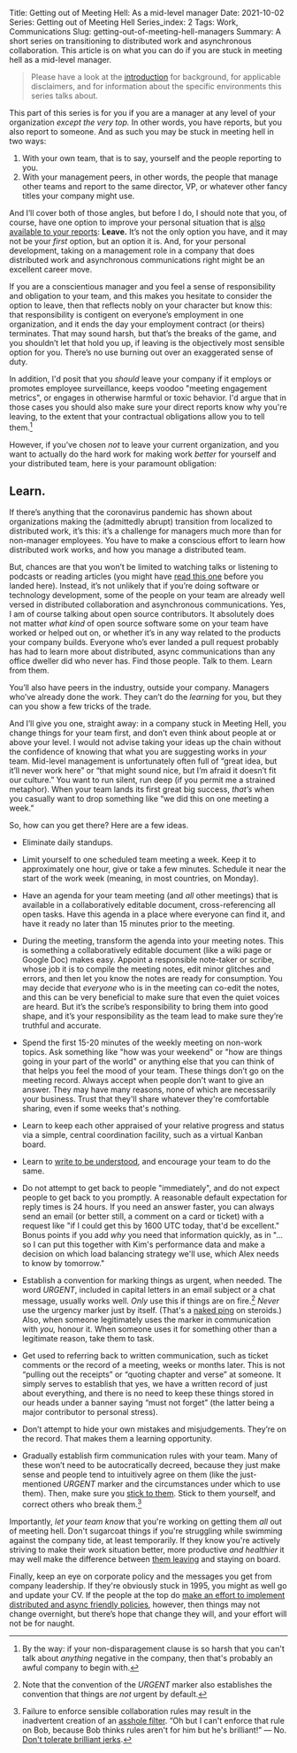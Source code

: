 Title: Getting out of Meeting Hell: As a mid-level manager
Date: 2021-10-02
Series: Getting out of Meeting Hell
Series_index: 2
Tags: Work, Communications
Slug: getting-out-of-meeting-hell-managers
Summary: A short series on transitioning to distributed work and asynchronous collaboration. This article is on what you can do if you are stuck in meeting hell as a mid-level manager. 

> Please have a look at the
> [introduction]({filename}getting-out-of-meeting-hell.md) for
> background, for applicable disclaimers, and for information about
> the specific environments this series talks about.

This part of this series is for you if you are a manager at any level
of your organization *except the very top.* In other words, you have
reports, but you also report to someone. And as such you may be stuck
in meeting hell in two ways:

1. With your own team, that is to say, yourself and the people
   reporting to you.
2. With your management peers, in other words, the people that manage
   other teams and report to the same director, VP, or whatever other
   fancy titles your company might use.

And I’ll cover both of those angles, but before I do, I should note
that you, of course, have one option to improve your personal
situation that is [also available to your
reports]({filename}getting-out-of-meeting-hell-employees.md):
**Leave.** It’s not the only option you have, and it may not be your
*first* option, but an option it is. And, for your personal
development, taking on a management role in a company that does
distributed work and asynchronous communications right might be an
excellent career move.

If you are a conscientious manager and you feel a sense of
responsibility and obligation to your team, and this makes you
hesitate to consider the option to leave, then that reflects nobly on
your character but know this: that responsibility is contigent on
everyone’s employment in one organization, and it ends the day your
employment contract (or theirs) terminates. That may sound harsh, but
that’s the breaks of the game, and you shouldn’t let that hold you up,
if leaving is the objectively most sensible option for you. There’s no
use burning out over an exaggerated sense of duty.

In addition, I'd posit that you *should* leave your company if it
employs or promotes employee surveillance, keeps voodoo "meeting
engagement metrics", or engages in otherwise harmful or toxic
behavior. I'd argue that in those cases you should also make sure your
direct reports know why you're leaving, to the extent that your
contractual obligations allow you to tell them.[^non-disparagement]

[^non-disparagement]: By the way: if your non-disparagement clause is
	so harsh that you can't talk about *anything* negative in the
	company, then that's probably an awful company to begin with.

However, if you’ve chosen *not* to leave your current organization,
and you want to actually do the hard work for making work
*better* for yourself and your distributed team, here is your
paramount obligation:

## Learn.

If there’s anything that the coronavirus pandemic has shown about
organizations making the (admittedly abrupt) transition from localized
to distributed work, it’s this: it’s a challenge for managers much
more than for non-manager employees. You have to make a conscious
effort to learn how distributed work works, and how you manage a
distributed team.

But, chances are that you won’t be limited to watching talks or
listening to podcasts or reading articles (you might have [read this
one]({filename}../resources/presentations/froscon2020.md) before you
landed here). Instead, it’s not unlikely that if you’re doing software
or technology development, some of the people on your team are already
well versed in distributed collaboration and asynchronous
communications. Yes, I am of course talking about open source
contributors. It absolutely does not matter *what kind* of open source
software some on your team have worked or helped out on, or whether
it’s in any way related to the products your company builds. Everyone
who’s ever landed a pull request probably has had to learn more about
distributed, async communications than any office dweller did who
never has. Find those people. Talk to them. Learn from them.

You’ll also have peers in the industry, outside your company. Managers
who’ve already done the work. They can’t do the *learning* for you,
but they can you show a few tricks of the trade.

And I’ll give you one, straight away: in a company stuck in Meeting
Hell, you change things for your team first, and don’t even think
about people at or above your level.  I would not advise taking your
ideas up the chain without the confidence of knowing that what you are
suggesting works in *your* team. Mid-level management is unfortunately
often full of “great idea, but it’ll never work here” or “that might
sound nice, but I’m afraid it doesn’t fit our culture.” You want to
run silent, run deep (if you permit me a strained metaphor). When your
team lands its first great big success, *that’s* when you casually
want to drop something like “we did this on one meeting a week.”

So, how can you get there? Here are a few ideas.

* Eliminate daily standups.

* Limit yourself to one scheduled team meeting a week. Keep it to
  approximately one hour, give or take a few minutes. Schedule it near
  the start of the work week (meaning, in most countries, on Monday).

* Have an agenda for your team meeting (and *all* other meetings) that
  is available in a collaboratively editable document,
  cross-referencing all open tasks. Have this agenda in a place where
  everyone can find it, and have it ready no later than 15 minutes
  prior to the meeting.

* During the meeting, transform the agenda into your meeting
  notes. This is something a collaboratively editable document (like a
  wiki page or Google Doc) makes easy. Appoint a responsible
  note-taker or scribe, whose job it is to compile the meeting notes,
  edit minor glitches and errors, and then let you know the notes are
  ready for consumption. You may decide that *everyone* who is in the
  meeting can co-edit the notes, and this can be very beneficial to
  make sure that even the quiet voices are heard. But it’s the
  scribe’s responsibility to bring them into good shape, and it’s your
  responsibility as the team lead to make sure they’re truthful and
  accurate.

* Spend the first 15-20 minutes of the weekly meeting on non-work
  topics. Ask something like "how was your weekend" or "how are things
  going in your part of the world" or anything else that you can think
  of that helps you feel the mood of your team. These things don’t go
  on the meeting record. Always accept when people don't want to give
  an answer. They may have many reasons, none of which are necessarily
  your business. Trust that they'll share whatever they're comfortable
  sharing, even if some weeks that's nothing.

* Learn to keep each other appraised of your relative progress and
  status via a simple, central coordination facility, such as a
  virtual Kanban board.

* Learn to [write to be
  understood](https://2018.pycon-au.org/talks/41002-writing-to-be-understood/),
  and encourage your team to do the same.

* Do not attempt to get back to people "immediately", and do not
  expect people to get back to you promptly. A reasonable default
  expectation for reply times is 24 hours. If you need an answer
  faster, you can always send an email (or better still, a comment on
  a card or ticket) with a request like "if I could get this by 1600
  UTC today, that'd be excellent." Bonus points if you add *why* you
  need that information quickly, as in "... so I can put this together
  with Kim's performance data and make a decision on which load
  balancing strategy we'll use, which Alex needs to know by tomorrow."

* Establish a convention for marking things as urgent, when
  needed. The word *URGENT*, included in capital letters in an email
  subject or a chat message, usually works well. *Only* use this if
  things are on fire.[^not-urgent-by-default] *Never* use the urgency
  marker just by itself. (That's a [naked
  ping](https://fedoraproject.org/wiki/No_naked_pings) on steroids.)
  Also, when someone legitimately uses the marker in communication
  with *you,* honour it. When someone uses it for something other than
  a legitimate reason, take them to task.

* Get used to referring back to written communication, such as ticket
  comments or the record of a meeting, weeks or months later. This is
  not “pulling out the receipts” or “quoting chapter and verse” at
  someone. It simply serves to establish that yes, we have a written
  record of just about everything, and there is no need to keep these
  things stored in our heads under a banner saying “must not forget”
  (the latter being a major contributor to personal stress).

* Don’t attempt to hide your own mistakes and misjudgements. They’re
  on the record. That makes them a learning opportunity.

* Gradually establish firm communication rules with your team. Many of
  these won’t need to be autocratically decreed, because they just
  make sense and people tend to intuitively agree on them (like the
  just-mentioned *URGENT* marker and the circumstances under which to
  use them). Then, make sure you [stick to
  them]({filename}rules-are-rules.md). Stick to them yourself, and
  correct others who break them.[^asshole-filter]

[^not-urgent-by-default]: Note that the convention of the *URGENT*
	marker also establishes the convention that things are *not*
	urgent by default.
	
[^asshole-filter]: Failure to enforce sensible collaboration rules may
  result in the inadvertent creation of an [asshole
  filter](https://siderea.livejournal.com/1230660.html). “Oh but I
  can't enforce that rule on Bob, because Bob thinks rules aren't for
  him but he's brilliant!” — No. [Don't tolerate brilliant
  jerks](https://www.brendangregg.com/blog/2017-11-13/brilliant-jerks.html).

Importantly, *let your team know* that you're working on getting them
*all* out of meeting hell. Don't sugarcoat things if you're struggling
while swimming against the company tide, at least temporarily. If they
know you're actively striving to make their work situation better, more
productive *and healthier* it may well make the difference between
[them leaving]({filename}getting-out-of-meeting-hell-employees.md) and
staying on board.

Finally, keep an eye on corporate policy and the messages you get from
company leadership. If they're obviously stuck in 1995, you might as
well go and update your CV. If the people at the top do [make an
effort to implement distributed and async friendly
policies]({filename}getting-out-of-meeting-hell-executives.md),
however, then things may not change overnight, but there’s hope that
change they will, and your effort will not be for naught.
